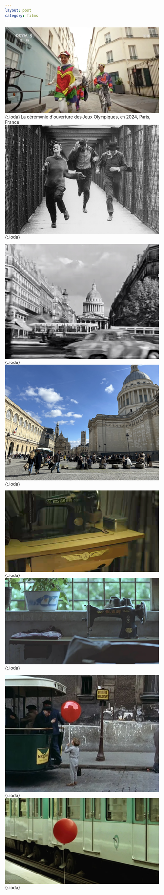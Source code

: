 ```yaml
---
layout: post
category: films
---
```



![](images/blog2-1.jpg ){:.ioda}
La cérémonie d'ouverture des Jeux Olympiques, en 2024, Paris, France!["Film Jules et Jim, 1962"](images/blog2-2.jpg){:.ioda}

!["Le Panthéon dans le film Du Rififi chez les Hommes, 1955"](images/IMG_1476.jpeg){:.ioda}
!["Le Panthéon, tourné en 2024, Paris, France"](images/IMG_2242.jpeg){:.ioda}

!["Une mechine à coudre dans le film Séjour dans les Monts Fuchun, en 2019 (Fuyang, Zhejing, Chine)"](images/IMG_1527.jpeg){:.ioda}
!["Une mechine à coudre dans le film Kaili Blues, en 2015 (Kaili, Guizhou, Chine)"](images/IMG_1839.jpeg){:.ioda}

!["Film Le Balon Rouge, 1956 (Paris, France)"](images/IMG_4590.jpeg){:.ioda}
!["Le Voyage du Ballon Rouge, 2007, Paris, France"](images/profile.jpeg){:.ioda}
